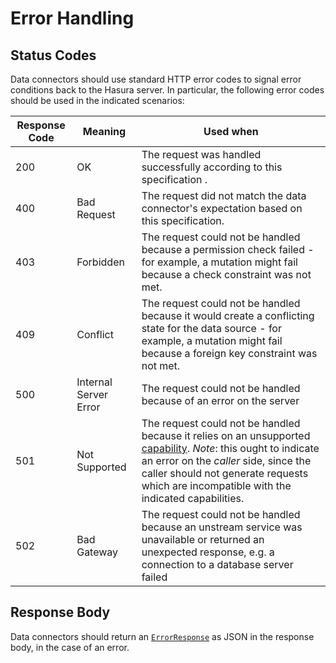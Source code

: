 # Error Handling

## Status Codes

Data connectors should use standard HTTP error codes to signal error conditions back to the Hasura server. In particular, the following error codes should be used in the indicated scenarios:

| Response Code | Meaning | Used when |
|-|-|-|
| 200 | OK | The request was handled successfully according to this specification .|
| 400 | Bad Request | The request did not match the data connector's expectation based on this specification. |
| 403 | Forbidden | The request could not be handled because a permission check failed - for example, a mutation might fail because a check constraint was not met. |
| 409 | Conflict | The request could not be handled because it would create a conflicting state for the data source - for example, a mutation might fail because a foreign key constraint was not met. |
| 500 | Internal Server Error | The request could not be handled because of an error on the server |
| 501 | Not Supported | The request could not be handled because it relies on an unsupported [capability](capabilities.md). _Note_: this ought to indicate an error on the _caller_ side, since the caller should not generate requests which are incompatible with the indicated capabilities. |
| 502 | Bad Gateway | The request could not be handled because an unstream service was unavailable or returned an unexpected response, e.g. a connection to a database server failed |

## Response Body

Data connectors should return an [`ErrorResponse`](../reference/types.md#errorresponse) as JSON in the response body, in the case of an error. 
